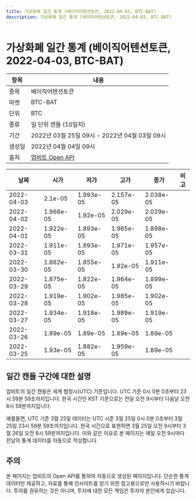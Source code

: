 ```yaml
---
title: 가상화폐 일간 통계 (베이직어텐션토큰, 2022-04-03, BTC-BAT)
description: 가상화폐 일간 통계 (베이직어텐션토큰, 2022-04-03, BTC-BAT)
---
```



가상화폐 일간 통계 (베이직어텐션토큰, 2022-04-03, BTC-BAT)
===

|항목|내용|
|--|--|
|종목|베이직어텐션토큰|
|마켓|BTC-BAT|
|단위|BTC|
|종류|일 단위 캔들 (10일치)|
|기간|2022년 03월 25일 09시 - 2022년 04월 03일 09시|
|생성일|2022년 04월 04일 09시|
|출처|[업비트 Open API](https://docs.upbit.com)|


|날짜|시가|저가|고가|종가|비고|
|--|--|--|--|--|--|
|2022-04-03|2.1e-05|1.993e-05|2.157e-05|2.038e-05|    |
|2022-04-02|1.966e-05|1.92e-05|2.029e-05|2.029e-05|    |
|2022-04-01|1.922e-05|1.893e-05|1.965e-05|1.898e-05|    |
|2022-03-31|1.911e-05|1.893e-05|1.971e-05|1.957e-05|    |
|2022-03-30|1.862e-05|1.855e-05|1.92e-05|1.911e-05|    |
|2022-03-29|1.875e-05|1.822e-05|1.964e-05|1.899e-05|    |
|2022-03-28|1.919e-05|1.902e-05|1.985e-05|1.902e-05|    |
|2022-03-27|1.934e-05|1.918e-05|1.989e-05|1.919e-05|    |
|2022-03-26|1.89e-05|1.89e-05|1.89e-05|1.89e-05|    |
|2022-03-25|1.93e-05|1.882e-05|1.959e-05|1.89e-05|    |


일간 캔들 구간에 대한 설명
---


업비트의 일간 캔들은 세계 협정시(UTC) 기준입니다. 
UTC 기준 0시 0분 0초부터 23시 59분 59초까지입니다. 
한국 시간인 KST 기준으로는 전일 오전 9시부터 다음날 오전 8시 59분까지입니다. 


예를들면, UTC 기준 3월 25일 데이터는 UTC 시준 3월 25일 0시 0분 0초부터 3월 25일 23시 59분 59초까지입니다. 
한국 시간으로 표현하면 3월 25일 오전 9시부터 3월 26일 오전 8시 59분까지입니다. 
이와 같은 이유로 본 페이지는 매일 오전 9시마다 전날의 통계 데이터를 자동으로 작성합니다. 


주의
---


본 페이지는 업비트의 Open API를 통하여 자동으로 생성된 페이지입니다. 
단순한 통계 데이터만 제공하고, 자료를 통해 인사이트를 얻기 위한 참고용으로만 사용하시기 바랍니다. 
투자를 권유하는 것은 아니며, 투자에 대한 모든 책임은 투자자 본인에게 있습니다. 
